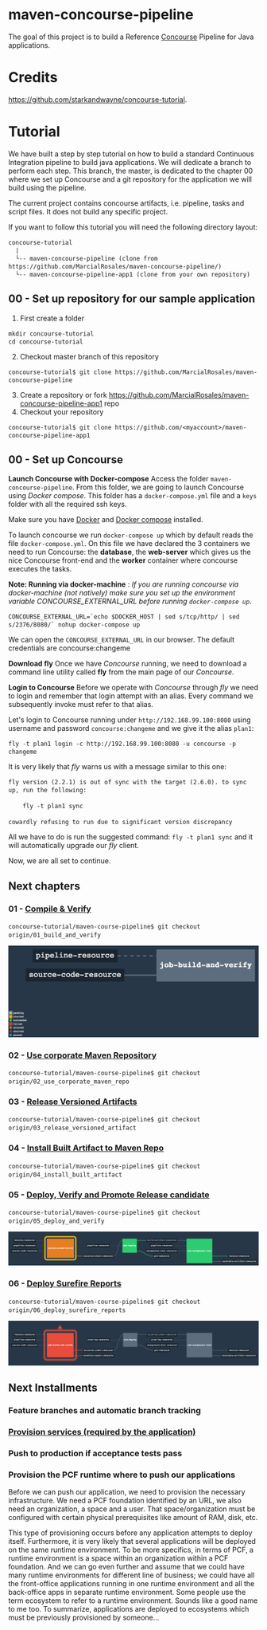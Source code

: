 maven-concourse-pipeline
=====

The goal of this project is to build a Reference [Concourse](https://concourse.ci) Pipeline for Java applications.

# Credits

https://github.com/starkandwayne/concourse-tutorial.


# Tutorial

We have built a step by step tutorial on how to build a standard Continuous Integration pipeline to build java applications.
We will dedicate a branch to perform each step. This branch, the master, is dedicated to the chapter 00 where we set up Concourse and a git repository for the application we will build using the pipeline.

The current project contains concourse artifacts, i.e. pipeline, tasks and script files. It does not build any specific project.

If you want to follow this tutorial you will need the following directory layout:
```
concourse-tutorial
  |
  └-- maven-concourse-pipeline (clone from https://github.com/MarcialRosales/maven-concourse-pipeline/)
  └-- maven-concourse-pipeline-app1 (clone from your own repository)

```

## 00 - Set up repository for our sample application

1. First create a folder
  ```
  mkdir concourse-tutorial
  cd concourse-tutorial
  ```
2. Checkout master branch of this repository
  ```
  concourse-tutorial$ git clone https://github.com/MarcialRosales/maven-concourse-pipeline
  ```
3. Create a repository or fork https://github.com/MarcialRosales/maven-concourse-pipeline-app1 repo
4. Checkout your repository
  ```
  concourse-tutorial$ git clone https://github.com/<myaccount>/maven-concourse-pipeline-app1
  ```

## 00 - Set up Concourse

**Launch Concourse with Docker-compose**
Access the folder `maven-concourse-pipeline`. From this folder, we are going to launch Concourse using *Docker compose*. This folder has a `docker-compose.yml` file and a `keys` folder with all the required ssh keys.

Make sure you have [Docker](https://docs.docker.com/engine/installation/)
and [Docker compose](https://docs.docker.com/compose/install/) installed.

To launch concourse we run `docker-compose up` which by default reads the file `docker-compose.yml`. On this file we have declared the 3 containers we need to run Concourse: the **database**, the **web-server** which gives us the nice Concourse front-end and the **worker** container where concourse executes the tasks.

**Note: Running via docker-machine** : *If you are running concourse via docker-machine (not natively) make sure you set up the environment variable CONCOURSE_EXTERNAL_URL before running `docker-compose up`*.  
  ```
  CONCOURSE_EXTERNAL_URL=`echo $DOCKER_HOST | sed s/tcp/http/ | sed s/2376/8080/` nohup docker-compose up
  ```

We can open the `CONCOURSE_EXTERNAL_URL` in our browser. The default credentials are concourse:changeme

**Download fly**
Once we have *Concourse* running, we need to download a command line utility called **fly** from the main page of our *Concourse*.

**Login to Concourse**
Before we operate with *Concourse* through *fly* we need to login and remember that login attempt with an alias. Every command we subsequently invoke must refer to that alias.

Let's login to Concourse running under `http://192.168.99.100:8080` using username and password `concourse:changeme` and we give it the alias `plan1`:
```
fly -t plan1 login -c http://192.168.99.100:8080 -u concourse -p changeme
```

It is very likely that *fly* warns us with a message similar to this one:
```
fly version (2.2.1) is out of sync with the target (2.6.0). to sync up, run the following:

    fly -t plan1 sync

cowardly refusing to run due to significant version discrepancy
```

All we have to do is run the suggested command: `fly -t plan1 sync` and it will automatically upgrade our *fly* client.

Now, we are all set to continue.

## Next chapters

### 01 - [Compile & Verify](https://github.com/MarcialRosales/maven-concourse-pipeline/tree/01_build_and_verify)

`concourse-tutorial/maven-course-pipeline$ git checkout origin/01_build_and_verify`

![Pipeline](assets/pipeline1.png)

### 02 - [Use corporate Maven Repository](https://github.com/MarcialRosales/maven-concourse-pipeline/tree/02_use_corporate_maven_repo)

`concourse-tutorial/maven-course-pipeline$ git checkout origin/02_use_corporate_maven_repo`

### 03 - [Release Versioned Artifacts](https://github.com/MarcialRosales/maven-concourse-pipeline/tree/03_release_versioned_artifact)

`concourse-tutorial/maven-course-pipeline$ git checkout origin/03_release_versioned_artifact`


### 04 - [Install Built Artifact to Maven Repo](https://github.com/MarcialRosales/maven-concourse-pipeline/tree/04_install_built_artifact)

`concourse-tutorial/maven-course-pipeline$ git checkout origin/04_install_built_artifact`


### 05 - [Deploy, Verify and Promote Release candidate](https://github.com/MarcialRosales/maven-concourse-pipeline/tree/05_deploy_and_verify)

`concourse-tutorial/maven-course-pipeline$ git checkout origin/05_deploy_and_verify`

![Pipeline](assets/pipeline20.png)


### 06 - [Deploy Surefire Reports](https://github.com/MarcialRosales/maven-concourse-pipeline/tree/06_deploy_surefire_reports)

`concourse-tutorial/maven-course-pipeline$ git checkout origin/06_deploy_surefire_reports`

![Pipeline](assets/pipeline30.png)

## Next Installments

### Feature branches and automatic branch tracking

### [Provision services (required by the application)](https://github.com/MarcialRosales/maven-concourse-pipeline/tree/40_provision_infra_with_terraform)

### Push to production if acceptance tests pass


### Provision the PCF runtime where to push our applications
Before we can push our application, we need to provision the necessary infrastructure. We need a PCF foundation identified by an URL, we also need an organization, a space and a user. That space/organization must be configured with certain physical prerequisites like amount of RAM, disk, etc.

This type of provisioning occurs before any application attempts to deploy itself. Furthermore, it is very likely that several applications will be deployed on the same runtime environment. To be more specifics, in terms of PCF, a runtime environment is a space within an organization within a PCF foundation. And we can go even further and assume that we could have many runtime environments for different line of business; we could have all the front-office applications running in one runtime environment and all the back-office apps in separate runtime environment. Some people use the term ecosystem to refer to a runtime environment. Sounds like a good name to me too. To summarize, applications are deployed to ecosystems which must be previously provisioned by someone...
